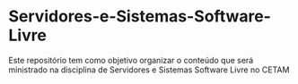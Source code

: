 # Servidores-e-Sistemas-Software-Livre
Este repositório tem como objetivo organizar o conteúdo que será ministrado na disciplina de Servidores e Sistemas Software Livre no CETAM
